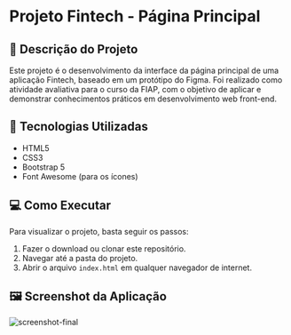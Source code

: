 # Projeto Fintech - Página Principal

## 📝 Descrição do Projeto

Este projeto é o desenvolvimento da interface da página principal de uma aplicação Fintech, baseado em um protótipo do Figma. Foi realizado como atividade avaliativa para o curso da FIAP, com o objetivo de aplicar e demonstrar conhecimentos práticos em desenvolvimento web front-end.

## 🚀 Tecnologias Utilizadas

* HTML5
* CSS3
* Bootstrap 5
* Font Awesome (para os ícones)

## 💻 Como Executar

Para visualizar o projeto, basta seguir os passos:
1.  Fazer o download ou clonar este repositório.
2.  Navegar até a pasta do projeto.
3.  Abrir o arquivo `index.html` em qualquer navegador de internet.

## 🖼️ Screenshot da Aplicação

![screenshot-final](https://github.com/user-attachments/assets/4a232352-5048-46c5-b88c-b4640ba73a62)


